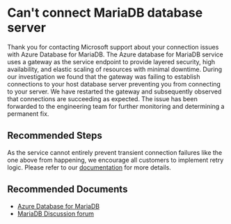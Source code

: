 <properties
	pageTitle="Server unavailable"
	description="RCA - Server unavailable"
	infoBubbleText="Found recent connection failure. See details on the right"
	service="microsoft.dbformariadb"
	resource="dbformariadb"
	authors="haz"
	ms.author="haz"
	displayOrder="100"
	articleId="dbformariadb-asc-40613-16"
	diagnosticScenario="OrcasMariaDBGatewayCannotStartProxyConneciton"
	selfHelpType="rca"
	supportTopicIds="32640117,32640118,32640120"
	resourceTags="windows, linux"
	productPesIds="16617"
	cloudEnvironments="public, Fairfax"
	ownershipId="AzureData_AzureDatabaseforMariaDB"
/>
# Can't connect MariaDB database server

<!--issueDescription-->
Thank you for contacting Microsoft support about your connection issues with Azure Database for MariaDB. The Azure database for MariaDB service uses a gateway as the service endpoint to provide layered security, high availability, and elastic scaling of resources with minimal downtime. During our investigation we found that the gateway was failing to establish connections to your host database server preventing you from connecting to your server. We have restarted the gateway and subsequently observed that connections are succeeding as expected. The issue has been forwarded to the engineering team for further monitoring and determining a permanent fix.
<!--/issueDescription-->

## **Recommended Steps**

As the service cannot entirely prevent transient connection failures like the one above from happening, we encourage all customers to implement retry logic. Please refer to our [documentation](https://docs.microsoft.com/azure/mariadb/concepts-connectivity) for more details.

## **Recommended Documents**

* [Azure Database for MariaDB](https://azure.microsoft.com/services/mariadb/)
* [MariaDB Discussion forum](https://social.msdn.microsoft.com/Forums)
